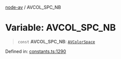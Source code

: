 [node-av](../globals.md) / AVCOL\_SPC\_NB

# Variable: AVCOL\_SPC\_NB

> `const` **AVCOL\_SPC\_NB**: [`AVColorSpace`](../type-aliases/AVColorSpace.md)

Defined in: [constants.ts:1290](https://github.com/seydx/av/blob/f8631fc881b394300b1479f511d55cf1c370a87f/src/constants/constants.ts#L1290)
